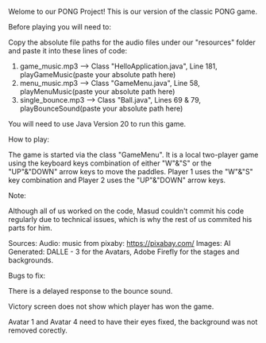Welome to our PONG Project! This is our version of the classic PONG game. 

Before playing you will need to: 

Copy the absolute file paths for the audio files under our "resources" folder and paste it into these lines of code:
1. game_music.mp3 --> Class "HelloApplication.java", Line 181, playGameMusic(paste your absolute path here)
2. menu_music.mp3 --> Class "GameMenu.java", Line 58, playMenuMusic(paste your absolute path here)
3. single_bounce.mp3 --> Class "Ball.java", Lines 69 & 79, playBounceSound(paste your absolute path here)

You will need to use Java Version 20 to run this game. 
   
How to play: 

The game is started via the class "GameMenu". 
It is a local two-player game using the keyboard keys combination of either "W"&"S" or the "UP"&"DOWN" arrow keys to move the paddles. 
Player 1 uses the "W"&"S" key combination and Player 2 uses the "UP"&"DOWN" arrow keys. 

Note: 

Although all of us worked on the code, Masud couldn't commit his code regularly due to technical issues, which is why the rest of us commited his parts for him. 

Sources: 
Audio: music from pixaby: https://pixabay.com/
Images: AI Generated: DALLE - 3 for the Avatars, Adobe Firefly for the stages and backgrounds. 

Bugs to fix: 

There is a delayed response to the bounce sound. 

Victory screen does not show which player has won the game. 

Avatar 1 and Avatar 4 need to have their eyes fixed, the background was not removed corectly. 


